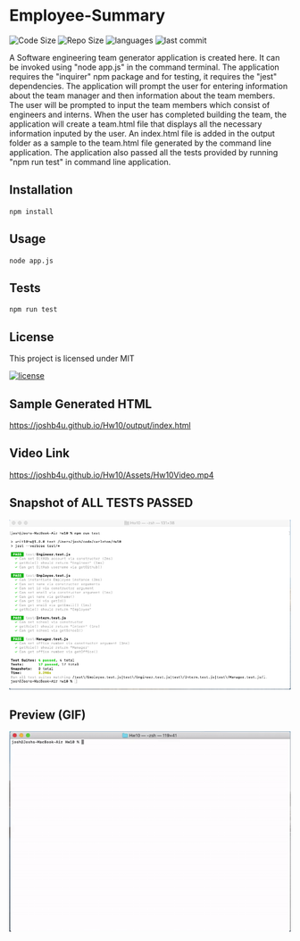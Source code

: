 # Employee-Summary
![Code Size](https://img.shields.io/github/languages/code-size/joshb4u/Hw10)
![Repo Size](https://img.shields.io/github/repo-size/joshb4u/Hw10)
![languages](https://img.shields.io/github/languages/top/joshb4u/Hw10)
![last commit](https://img.shields.io/github/last-commit/joshb4u/Hw10)


A Software engineering team generator application is created here. It can be invoked using "node app.js" in the command terminal. The application requires the "inquirer" npm package and for testing, it requires the "jest" dependencies. The application will prompt the user for entering information about the team manager and then information about the team members. The user will be prompted to input the team members which consist of engineers and interns. When the user has completed building the team, the application will create a team.html file that displays all the necessary information inputed by the user. An index.html file is added in the output folder as a sample to the team.html file generated by the command line application. The application also passed all the tests provided by running "npm run test" in command line application. 

## Installation
```
npm install
```

## Usage
```
node app.js
```

## Tests
```
npm run test
```

## License
This project is licensed under MIT 

[![license](https://img.shields.io/npm/l/license)](https://opensource.org/licenses/MIT)


## Sample Generated HTML
https://joshb4u.github.io/Hw10/output/index.html


## Video Link
https://joshb4u.github.io/Hw10/Assets/Hw10Video.mp4


## Snapshot of ALL TESTS PASSED
![AllTestsPassed](Assets/AllTestsPassed.png)


## Preview (GIF)

![Hw10GifImage](Assets/Hw10.gif)
